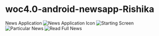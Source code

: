 # woc4.0-android-newsapp-Rishika
News Application
![News Application Icon](https://drive.google.com/file/d/1S7_eBAJoRxQ_LDgn9d-LdgibQPSB-IGF/view?usp=sharing)
![Starting Screen](https://drive.google.com/file/d/1glWQMJKEPfJX8YDuEwFUw2sOGG8ta_IQ/view?usp=sharing)
![Particular News](https://drive.google.com/file/d/13aoD1uxZDHZ51xu02Z31ww4G7cB-6XLU/view?usp=sharing)
![Read Full News](https://drive.google.com/file/d/1mCFIdVHuSAQlL2IjQwNn2h62Zw05NQtN/view?usp=sharing)
